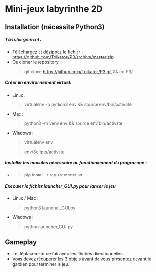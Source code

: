 # Mini-jeux labyrinthe 2D
## Installation (nécessite Python3)
##### Téléchargement :
* Téléchargez et dézippez le fichier : https://github.com/Tolkatos/P3/archive/master.zip
* Ou cloner le repository :
  >git clone https://github.com/Tolkatos/P3.git && cd P3/

##### Créer un environnement virtuel:
* Linux :
  >virtualenv -p python3 env && source env/bin/activate

* Mac :
  >python3 -m venv env && source env/bin/activate

* Windows :
  >virtualenv env
  
  >env/Scripts/activate


##### Installer les modules nécessaire au fonctionnement du programme :
* >pip install -r requirements.txt

##### Executer le fichier launcher_GUI.py pour lancer le jeu :
* Linux / Mac :
    >python3 launcher_GUI.py

* Windows :
    >python launcher_GUI.py

## Gameplay
* Le déplacement ce fait avec les flèches directionnelles.
* Vous devez récuperer les 3 objets avant de vous présentez devant le gardien pour terminer le jeu.
